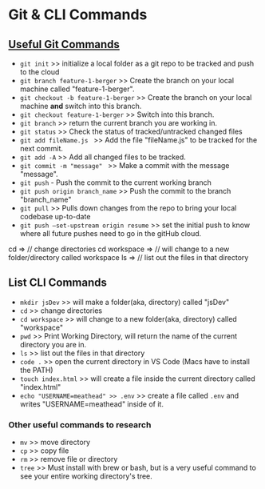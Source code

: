 # Git & CLI Commands

## [Useful Git Commands](https://medium.com/flawless-app-stories/useful-git-commands-for-everyday-use-e1a4de64037d)

* `git init` >> initialize a local folder as a git repo to be tracked and push to the cloud
* `git branch feature-1-berger` >> Create the branch on your local machine called "feature-1-berger".
* `git checkout -b feature-1-berger` >> Create the branch on your local machine **and** switch into this branch.
* `git checkout feature-1-berger` >> Switch into this branch.
* `git branch` >> return the current branch you are working in.
* `git status` >> Check the status of tracked/untracked changed files
* `git add fileName.js ` >> Add the file "fileName.js" to be tracked for the next commit.
* `git add -A` >> Add all changed files to be tracked.
* `git commit -m "message" ` >> Make a commit with the message "message".
* `git push` - Push the commit to the current working branch
* `git push origin branch_name` >> Push the commit to the branch "branch_name"
* `git pull` >> Pulls down changes from the repo to bring your local codebase up-to-date
* `git push —set-upstream origin resume` >>  set the initial push to know where all future pushes need to go in the gitHub cloud.

cd => // change directories
cd workspace => // will change to a new folder/directory called workspace
ls => // list out the files in that directory

## List CLI Commands

* `mkdir jsDev` >> will make a folder(aka, directory) called "jsDev"
* `cd` >>  change directories
* `cd workspace` >>  will change to a new folder(aka, directory) called "workspace"
* `pwd` >> Print Working Directory, will return the name of the current directory you are in.
* `ls` >>  list out the files in that directory
* `code .` >> open the current directory in VS Code (Macs have to install the PATH)
* `touch index.html` >> will create a file inside the current directory called "index.html"
* `echo "USERNAME=meathead" >> .env` >> create a file called `.env` and writes "USERNAME=meathead" inside of it.

### Other useful commands to research

* `mv` >> move directory
* `cp` >> copy file
* `rm` >> remove file or directory
* `tree` >> Must install with brew or bash, but is a very useful command to see your entire working directory's tree.
